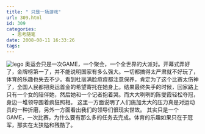 ```yaml
---
title: " 只是一场游戏"
url: 309.html
id: 309
categories:
  - 思考随笔
date: 2008-08-11 16:33:26
tags:
---
```


![lego](../../../images/2008/08/lego-thumb.jpg) 奥运会只是一次GAME，一个聚会，一个全世界的大派对。开幕式弄好了，金牌榜第一了，并不能说明国家有多么强大。一切都搞得太严肃就不好玩了，体育的乐趣也失去不少。看到杜丽满脸痘痘都注意保养，肯定为了这个比赛太伤神了，全国人民都把奥运首金的希望寄托在她身上。结果最终失手的时候，回家路上只有一个女的陪伴她，然后她和一个记者抱着哭。而大大咧咧的陈燮霞轻松夺冠，身边一堆领导围着疯狂照相。 这里一方面说明了人们施加太大的压力真是对运动员的一种折磨，另外一方面看出我们的领导们很现实世故。 其实只是一个GAME，一次比赛，为什么要有那么多的任务去完成。体育的乐趣如果只在于冠军，那实在太狭隘和残酷了。